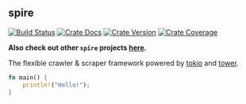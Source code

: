 ## spire

[![Build Status][action-badge]][action-url]
[![Crate Docs][docs-badge]][docs-url]
[![Crate Version][crates-badge]][crates-url]
[![Crate Coverage][coverage-badge]][coverage-url]

**Also check out other `spire` projects [here](https://github.com/spire-rs).**

[action-badge]: https://img.shields.io/github/actions/workflow/status/spire-rs/spire/build.yaml?branch=main&label=build&logo=github&style=flat-square
[action-url]: https://github.com/spire-rs/spire/actions/workflows/build.yaml
[crates-badge]: https://img.shields.io/crates/v/spire.svg?logo=rust&style=flat-square
[crates-url]: https://crates.io/crates/spire
[docs-badge]: https://img.shields.io/docsrs/spire?logo=Docs.rs&style=flat-square
[docs-url]: http://docs.rs/spire
[coverage-badge]: https://img.shields.io/codecov/c/github/spire-rs/spire?logo=codecov&logoColor=white&style=flat-square
[coverage-url]: https://app.codecov.io/gh/spire-rs/spire

The flexible crawler & scraper framework powered by [tokio][tokio-rs/tokio] and
[tower][tower-rs/tower].

[tokio-rs/tokio]: https://github.com/tokio-rs/tokio/
[tower-rs/tower]: https://github.com/tower-rs/tower/

```rust
fn main() {
    println!("Hello!");
}
```
